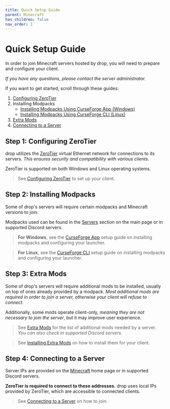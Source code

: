 ```yaml
---
title: Quick Setup Guide
parent: Minecraft
has_children: false
nav_order: 1
---
```


# Quick Setup Guide
In order to join Minecraft servers hosted by drop, you will need to prepare and configure your client.

*If you have any questions, please contact the server administrator.*

If you want to get started, scroll through these guides:
1. [Configuring ZeroTier](https://drop8k.github.io/docs/misc/zerotier.html)
2. Installing Modpacks
    - [Installing Modpacks Using CurseForge App (Windows)](https://drop8k.github.io/docs/server/installation1.html)
    - [Installing Modpacks Using CurseForge CLI (Linux)](https://drop8k.github.io/docs/server/installation2.html)
3. [Extra Mods](https://drop8k.github.io/docs/server/extras.html)
4. [Connecting to a Server](https://drop8k.github.io/docs/server/connect.html)

## Step 1: Configuring ZeroTier
drop utilizes the [ZeroTier](https://www.zerotier.com/) virtual Ethernet network for connections to its servers. *This ensures security and compatibility with various clients.*

ZeroTier is supported on both Windows and Linux operating systems.

> See [Configuring ZeroTier](https://drop8k.github.io/docs/misc/zerotier.html) to set up your client.

## Step 2: Installing Modpacks
Some of drop's servers will require certain modpacks and Minecraft versions to join.

Modpacks used can be found in the [Servers](https://drop8k.github.io/docs/server/main.html#servers) section on the main page or in supported Discord servers.


> **For Windows**, see the [CurseForge App](https://drop8k.github.io/docs/server/installation1.html) setup guide on installing modpacks and configuring your launcher.

> **For Linux**, see the [CurseForge CLI](https://drop8k.github.io/docs/server/installation2.html) setup guide on installing modpacks and configuring your launcher.

## Step 3: Extra Mods
Some of drop's servers will require additional mods to be installed, usually on top of ones already provided by a modpack. *Most additional mods are required in order to join a server, otherwise your client will refuse to connect.*

Additionally, some mods operate client-only, *meaning they are not necessary to join the server*, but it may improve user experience.

> See [Extra Mods](https://drop8k.github.io/docs/server/extras.html) for the list of additional mods needed by a server. *You can also check in supported Discord servers.*

> See [Installing Extra Mods](https://drop8k.github.io/docs/server/extras-install.html) on how to install them for your client.

## Step 4: Connecting to a Server
Server IPs are provided on the [Minecraft](https://drop8k.github.io/docs/server/main.html) home page or in supported Discord servers.

**ZeroTier is required to connect to these addresses.** drop uses local IPs provided by ZeroTier, which are accessible to connected clients.

> See [Connecting to a Server](https://drop8k.github.io/docs/server/connect.html) on how to join.
